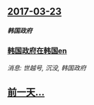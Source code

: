 ## [2017-03-23](/news/2017/03/23/index.md)

##### 韩国政府
### [韩国政府在韩国en ](/news/2017/03/23/韩国政府在韩国en.md)
_消息: 世越号, 沉没, 韩国政府_

## [前一天...](/news/2017/03/22/index.md)

